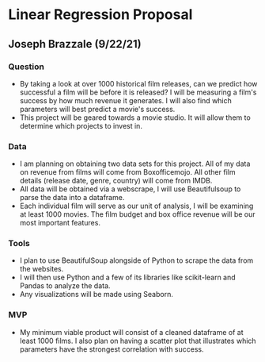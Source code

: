 # Linear Regression Proposal
## Joseph Brazzale (9/22/21)

### Question
- By taking a look at over 1000 historical film releases, can we predict how successful a film will be before it is released?
  I will be measuring a film's success by how much revenue it generates. I will also find which parameters will best predict
  a movie's success. 
- This project will be geared towards a movie studio. It will allow them to determine which projects to invest in.

### Data
- I am planning on obtaining two data sets for this project. All of my data on revenue from films will come from Boxofficemojo.
  All other film details (release date, genre, country) will come from IMDB. 
- All data will be obtained via a webscrape, I will use Beautifulsoup to parse the data into a dataframe.
- Each individual film will serve as our unit of analysis, I will be examining at least 1000 movies. The film budget and box office 
  revenue will be our most important features. 

### Tools 
- I plan to use BeautifulSoup alongside of Python to scrape the data from the websites.
- I will then use Python and a few of its libraries like scikit-learn and Pandas to analyze the data.
- Any visualizations will be made using Seaborn. 

### MVP 
- My minimum viable product will consist of a cleaned dataframe of at least 1000 films. I also plan on having a scatter plot that 
  illustrates which parameters have the strongest correlation with success. 
